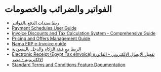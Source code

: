 <div class="ignore-in-full-text-search">

# الفواتير والضرائب والخصومات
  - [ربط سندات الدفع بالفواتير](/guide/invoices/payment-entries.md)
  - [Payment Schedules User Guide](/guide/invoices/payment-schedules-user-guide.md)
  - [Invoice Discounts and Tax Calculation System - Comprehensive Guide](/guide/invoices/invoice-discounts-and-tax-calculation-guide.md)
  - [Pricing and Offers Management Guide](/guide/invoices/pricing-and-offers-guide.md)
  - [Nama ERP e-Invoice guide](/guide/invoices/e-invoices-guide.md)
  - [الربط مع هيئة الزكاة والدخل بالسعودية](/guide/invoices/zatca-guide.md)
  - [Electronic Receipt (Egypt Tax eInvoice) تفعيل الإيصال الإلكتروني - الفاتورة الإلكترونية - مصر](/guide/invoices/electronic-receipt-egypt-tax-eInvoice.md)
  - [Standard Terms and Conditions Feature Documentation](/guide/invoices/standard-terms-feature-documentation.md)

</div>

